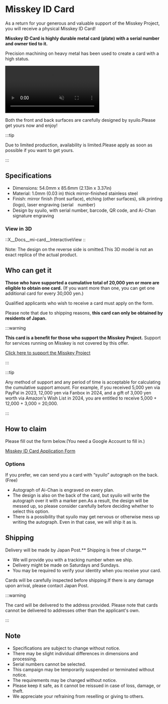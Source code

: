 # Misskey ID Card

As a return for your generous and valuable support of the Misskey Project, you will receive a physical Misskey ID Card!

**Misskey ID Card is highly durable metal card (plate) with a serial number and owner tied to it.**

Precision machining on heavy metal has been used to create a card with a high status.

<video src="/video/mi-id-card-teaser.mp4" muted autoplay loop></video>

Both the front and back surfaces are carefully designed by syuilo.Please get yours now and enjoy!

:::tip

Due to limited production, availability is limited.Please apply as soon as possible if you want to get yours.

:::

## Specifications

- Dimensions: 54.0mm x 85.6mm (2.13in x 3.37in)
- Material: 1.0mm (0.03 in) thick mirror-finished stainless steel
- Finish: mirror finish (front surface), etching (other surfaces), silk printing (logo), laser engraving (serial　number)
- Design by syuilo, with serial number, barcode, QR code, and Ai-Chan signature engraving

### View in 3D

::X__Docs__mi-card__InteractiveView
::

Note: The design on the reverse side is omitted.This 3D model is not an exact replica of the actual product.

## Who can get it

**Those who have supported a cumulative total of 20,000 yen or more are eligible to obtain one card.**
(If you want more than one, you can get one additional card for every 30,000 yen.)

Qualified applicants who wish to receive a card must apply on the form.

Please note that due to shipping reasons, **this card can only be obtained by residents of Japan.**

:::warning

**This card is a benefit for those who support the Misskey Project.**
Support for services running on Misskey is not covered by this offer.

[Click here to support the Misskey Project](/docs/donate/)

:::

:::tip

Any method of support and any period of time is acceptable for calculating the cumulative support amount.
For example, if you received 5,000 yen via PayPal in 2023, 12,000 yen via Fanbox in 2024, and a gift of 3,000 yen worth via Amazon's Wish List in 2024, you are entitled to receive 5,000 + 12,000 + 3,000 = 20,000.

:::

## How to claim

Please fill out the form below.(You need a Google Account to fill in.)

[Misskey ID Card Application Form](https://forms.gle/3EcRw21nUcGqGVk68)

### Options

If you prefer, we can send you a card with “syuilo” autograph on the back.(Free)

- Autograph of Ai-Chan is engraved on every plan.
- The design is also on the back of the card, but syuilo will write the autograph over it with a marker pen.As a result, the design will be messed up, so please consider carefully before deciding whether to select this option.
- There is a possibility that syuilo may get nervous or otherwise mess up writing the autograph. Even in that case, we will ship it as is.

## Shipping

Delivery will be made by Japan Post.\*\* Shipping is free of charge.\*\*

- We will provide you with a tracking number when we ship.
- Delivery might be made on Saturdays and Sundays.
- You may be required to verify your identity when you receive your card.

Cards will be carefully inspected before shipping.If there is any damage upon arrival, please contact Japan Post.

:::warning

The card will be delivered to the address provided.
Please note that cards cannot be delivered to addresses other than the applicant's own.

:::

## Note

- Specifications are subject to change without notice.
- There may be slight individual differences in dimensions and processing.
- Serial numbers cannot be selected.
- This campaign may be temporarily suspended or terminated without notice.
- The requirements may be changed without notice.
- Please keep it safe, as it cannot be reissued in case of loss, damage, or theft.
- We appreciate your refraining from reselling or giving to others.
